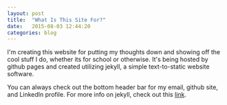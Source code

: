 ```yaml
---
layout: post
title:  "What Is This Site For?"
date:   2015-08-03 12:44:20
categories: blog
---
```


I'm creating this website for putting my thoughts down and showing off the cool stuff I do, whether its for school or otherwise. It's being hosted by github pages and created utilizing jekyll, a simple text-to-static website software.

You can always check out the bottom header bar for my email, github site, and LinkedIn profile.
For more info on jekyll, check out this [link][jekyll].


[jekyll]:      http://jekyllrb.com
